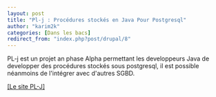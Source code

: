 ```yaml
---
layout: post
title: "Pl-j : Procédures stockés en Java Pour Postgresql"
author: "karim2k"
categories: [Dans les bacs]
redirect_from: "index.php?post/drupal/8"
---
```





<!--more-->


PL-j est un projet an phase Alpha permettant les developpeurs Java de developper des procédures stockés sous postgresql, il est possible néanmoins de l'intégrer avec d'autres SGBD.

<a href="http://plj.codehaus.org/">[Le site PL-J]</a>